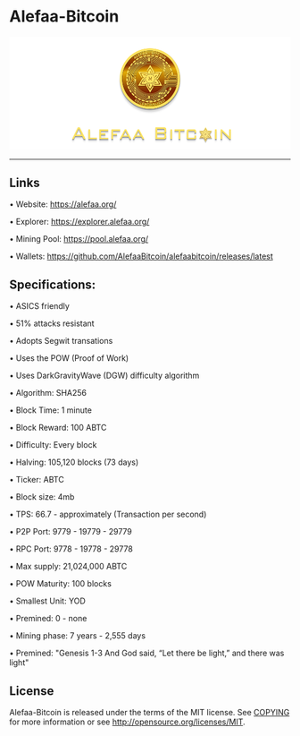 Alefaa-Bitcoin
========
![](share/pixmaps/splashscreen_transparent.png)


---


Links
----------------

• Website: https://alefaa.org/

• Explorer: https://explorer.alefaa.org/

• Mining Pool: https://pool.alefaa.org/

• Wallets:  https://github.com/AlefaaBitcoin/alefaabitcoin/releases/latest






Specifications:
----------------------



• ASICS friendly

• 51% attacks resistant

• Adopts Segwit transations

• Uses the POW (Proof of Work)

• Uses DarkGravityWave (DGW) difficulty algorithm

• Algorithm:        SHA256

• Block Time:       1 minute

• Block Reward:     100 ABTC

• Difficulty:       Every block

• Halving:          105,120 blocks (73 days)

• Ticker:           ABTC

• Block size:       4mb

• TPS:      	      66.7 - approximately (Transaction per second)

• P2P Port:         9779 - 19779 - 29779

• RPC Port:         9778 - 19778 - 29778

• Max supply:       21,024,000 ABTC

• POW Maturity:     100 blocks

• Smallest Unit:    YOD

• Premined:         0 - none

• Mining phase:     7 years - 2,555 days

• Premined:         "Genesis 1-3 And God said, “Let there be light,” and there was light"





License
-------

Alefaa-Bitcoin is released under the terms of the MIT license. See [COPYING](COPYING) for more
information or see http://opensource.org/licenses/MIT.

